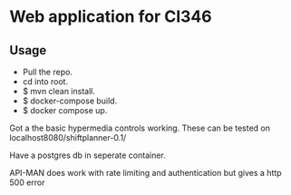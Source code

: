 # Web application for CI346

## Usage
- Pull the repo. 
- cd into root.
- $ mvn clean install.
- $ docker-compose build.
- $ docker compose up.


Got a the basic hypermedia controls working. These can be tested on localhost8080/shiftplanner-0.1/

Have a postgres db in seperate container.

API-MAN does work with rate limiting and authentication but gives a http 500 error


